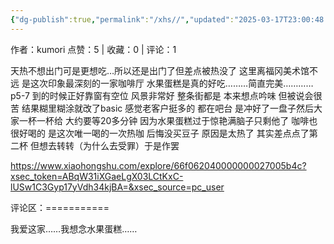 ```yaml
---
{"dg-publish":true,"permalink":"/xhs//","updated":"2025-03-17T23:00:48.058+08:00"}
---
```


作者：kumori
点赞：5   |   收藏：0   |   评论：1

天热不想出门可是更想吃…所以还是出门了但差点被热没了 这里离福冈美术馆不远 是这次印象最深刻的一家咖啡厅 水果蛋糕是真的好吃………简直完美…………
p5-7 到的时候正好靠窗有空位 风景非常好 整条街都是
本来想点吟味 但被说会很苦 结果糊里糊涂就改了basic 感觉老客户挺多的 都在吧台 是冲好了一盘子然后大家一杯一杯给 大约要等20多分钟
因为水果蛋糕过于惊艳满脑子只剩他了 咖啡也很好喝的 是这次唯一喝的一次热咖
后悔没买豆子 原因是太热了 其实差点点了第二杯 但想去转转（为什么去受罪）于是作罢

https://www.xiaohongshu.com/explore/66f062040000000027005b4c?xsec_token=ABqW31iXGaeLgX03LCtKxC-lUSw1C3Gyp17yVdh34kjBA=&xsec_source=pc_user

评论区：===========

我爱这家……我想念水果蛋糕……